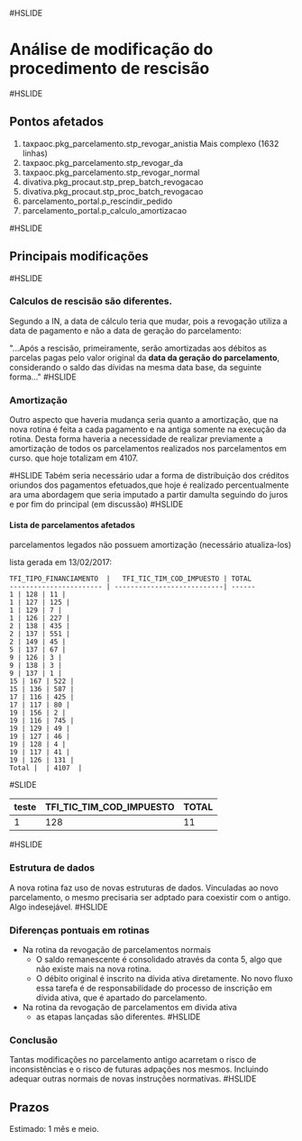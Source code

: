 #HSLIDE
# Análise de modificação do procedimento de rescisão
#HSLIDE
## Pontos afetados
  1. taxpaoc.pkg_parcelamento.stp_revogar_anistia
      Mais complexo (1632 linhas)
  2. taxpaoc.pkg_parcelamento.stp_revogar_da
  3. taxpaoc.pkg_parcelamento.stp_revogar_normal
  4. divativa.pkg_procaut.stp_prep_batch_revogacao
  5. divativa.pkg_procaut.stp_proc_batch_revogacao
  6. parcelamento_portal.p_rescindir_pedido
  7. parcelamento_portal.p_calculo_amortizacao

#HSLIDE
## Principais modificações
#HSLIDE
### Calculos de rescisão são diferentes.
Segundo a IN, a data de cálculo teria que mudar, pois a revogação 
  utiliza a data de pagamento e não a data de geração do parcelamento:
  
  "...Após a rescisão, primeiramente, serão amortizadas aos débitos as 
  parcelas pagas pelo valor original da **data da geração do 
  parcelamento**, considerando o saldo das dívidas na mesma data 
  base, da seguinte forma..."
#HSLIDE
### Amortização
Outro aspecto que haveria mudança seria quanto a amortização, que 
na nova rotina é feita a cada pagamento e na antiga somente na execução
da rotina. Desta forma haveria a necessidade de realizar
previamente a amortização de todos os parcelamentos realizados
nos parcelamentos em curso. que hoje totalizam em 4107.

#HSLIDE
Tabém seria necessário udar a forma de distribuição dos créditos 
oriundos dos pagamentos efetuados,que hoje é realizado percentualmente 
ara uma abordagem que seria imputado a partir damulta seguindo do juros
e por fim do principal (em discussão)
#HSLIDE
#### Lista de parcelamentos afetados
parcelamentos legados não possuem amortização (necessário atualiza-los)

lista gerada em 13/02/2017: 

    TFI_TIPO_FINANCIAMENTO  |	TFI_TIC_TIM_COD_IMPUESTO | TOTAL
    ----------------------- | ---------------------------| ------ 
    1 | 128 | 11 |
    1 | 127 | 125 |
    1 | 129 | 7 |
    1 | 126 | 227 |
    2 | 138 | 435 |
    2 | 137 | 551 |
    2 | 149 | 45 |
    5 | 137 | 67 |
    9 | 126 | 3 |
    9 | 138 | 3 |
    9 | 137 | 1 |
    15 | 167 | 522 |
    15 | 136 | 587 |
    17 | 116 | 425 |
    17 | 117 | 80 |
    19 | 156 | 2 |
    19 | 116 | 745 |
    19 | 129 | 49 |
    19 | 127 | 46 |
    19 | 128 | 4 |
    19 | 117 | 41 |
    19 | 126 | 131 |
    Total |  | 4107  |
#SLIDE

teste | TFI_TIC_TIM_COD_IMPUESTO | TOTAL
----- | -------------------------| ------ 
1     | 128                      | 11 


#HSLIDE
### Estrutura de dados
A nova rotina faz uso de novas estruturas de dados. Vinculadas ao novo
parcelamento, o mesmo precisaria ser adptado para coexistir com o antigo.
Algo indesejável.
#HSLIDE
### Diferenças pontuais em rotinas

- Na rotina da revogação de parcelamentos normais
  - O saldo remanescente é consolidado através da conta 5,
  algo que não existe mais na nova rotina.
  - O débito original é inscrito na dívida ativa diretamente. No novo fluxo
  essa tarefa é de responsabilidade do processo de inscrição em dívida ativa,
  que é apartado do parcelamento.
- Na rotina da revogação de parcelamentos em divida ativa
  - as etapas lançadas são diferentes.
#HSLIDE
### Conclusão
Tantas modificações no parcelamento antigo acarretam o risco de inconsistências
e o risco de futuras adpações nos mesmos. Incluindo adequar outras normais de novas instruções normativas.
#HSLIDE
## Prazos

Estimado: 1 mês e meio.

